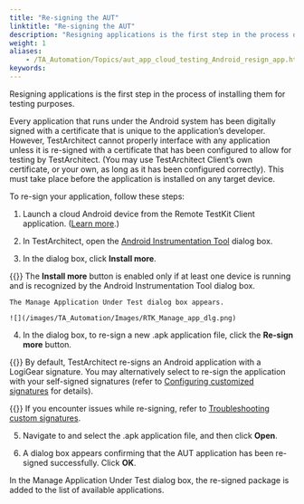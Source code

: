 ```yaml
--- 
title: "Re-signing the AUT"
linktitle: "Re-signing the AUT"
description: "Resigning applications is the first step in the process of installing them for testing purposes."
weight: 1
aliases: 
    - /TA_Automation/Topics/aut_app_cloud_testing_Android_resign_app.html
keywords: 
---
```


Resigning applications is the first step in the process of installing them for testing purposes.

Every application that runs under the Android system has been digitally signed with a certificate that is unique to the application’s developer. However, TestArchitect cannot properly interface with any application unless it is re-signed with a certificate that has been configured to allow for testing by TestArchitect. \(You may use TestArchitect Client’s own certificate, or your own, as long as it has been configured correctly\). This must take place before the application is installed on any target device.

To re-sign your application, follow these steps:

1.  Launch a cloud Android device from the Remote TestKit Client application. \([Learn more](/TA_Automation/Topics/aut_app_cloud_testing_Android_adb.html).\)

2.  In TestArchitect, open the [Android Instrumentation Tool](/Android/Topics/Android_Instrumentation_tool.html) dialog box.

3.  In the dialog box, click **Install more**.

{{<note>}} The **Install more** button is enabled only if at least one device is running and is recognized by the Android Instrumentation Tool dialog box.

    The Manage Application Under Test dialog box appears.

    ![](/images/TA_Automation/Images/RTK_Manage_app_dlg.png)

4.  In the dialog box, to re-sign a new .apk application file, click the **Re-sign more** button.

{{<important>}} By default, TestArchitect re-signs an Android application with a LogiGear signature. You may alternatively select to re-sign the application with your self-signed signatures \(refer to [Configuring customized signatures](/Android/Topics/Android_configuring_customized_certificate.html) for details\).

{{<note>}} If you encounter issues while re-signing, refer to [Troubleshooting custom signatures](/TA_FAQ/Topics/faq.tshoot.Android_custom_signature.html).

5.  Navigate to and select the .apk application file, and then click **Open**.

6.  A dialog box appears confirming that the AUT application has been re-signed successfully. Click **OK**.


In the Manage Application Under Test dialog box, the re-signed package is added to the list of available applications.



